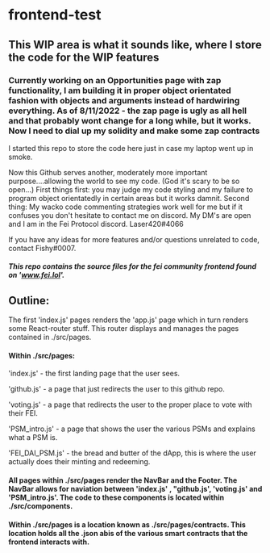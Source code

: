 # frontend-test

## This WIP area is what it sounds like, where I store the code for the WIP features
### Currently working on an Opportunities page with zap functionality, I am building it in proper object orientated fashion with objects and arguments instead of hardwiring everything. As of 8/11/2022 - the zap page is ugly as all hell and that probably wont change for a long while, but it works. Now I need to dial up my solidity and make some zap contracts

I started this repo to store the code here just in case my laptop went up in smoke.

Now this Github serves another, moderately more important purpose....allowing the world to see my code. (God it's scary to be so open...)
First things first: you may judge my code styling and my failure to program object orientatedly in certain areas but it works damnit. 
Second thing: My wacko code commenting strategies work well for me but if it confuses you don't hesitate to contact me on discord. My DM's are open and I am in the Fei Protocol discord. Laser420#4066

If you have any ideas for more features and/or questions unrelated to code, contact Fishy#0007.


##### This repo contains the source files for the fei community frontend found on 'www.fei.lol'.

## Outline:

The first 'index.js' pages renders the 'app.js' page which in turn renders some React-router stuff. This router displays and manages the pages contained in ./src/pages.

#### Within ./src/pages:

'index.js' - the first landing page that the user sees.

'github.js' - a page that just redirects the user to this github repo.

'voting.js' - a page that redirects the user to the proper place to vote with their FEI.

'PSM_intro.js' - a page that shows the user the various PSMs and explains what a PSM is.

'FEI_DAI_PSM.js' - the bread and butter of the dApp, this is where the user actually does their minting and redeeming.
 
#### All pages within ./src/pages render the NavBar and the Footer. The NavBar allows for naviation between 'index.js' , "github.js', 'voting.js' and 'PSM_intro.js'. The code to these components is located within ./src/components. 
 
 #### Within ./src/pages is a location known as ./src/pages/contracts. This location holds all the .json abis of the various smart contracts that the frontend interacts with.


